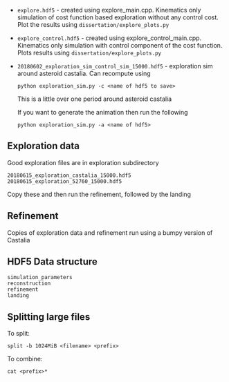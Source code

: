 * `explore.hdf5` - created using explore_main.cpp. Kinematics only simulation of cost function based 
exploration without any control cost. Plot the results using `dissertation/explore_plots.py`
* `explore_control.hdf5` - created using explore_control_main.cpp. Kinematics only simulation with control
component of the cost function. Plots results using `dissertation/explore_plots.py`
* `20180602_exploration_sim_control_sim_15000.hdf5` - exploration sim around asteroid castalia. Can recompute using 

    ~~~
    python exploration_sim.py -c <name of hdf5 to save>
    ~~~

    This is a little over one period around asteroid castalia

    If you want to generate the animation then run the following

    ~~~
    python exploration_sim.py -a <name of hdf5>
    ~~~

## Exploration data

Good exploration files are in exploration subdirectory

~~~
20180615_exploration_castalia_15000.hdf5
20180615_exploration_52760_15000.hdf5
~~~

Copy these and then run the refinement, followed by the landing

## Refinement

Copies of exploration data and refinement run using a bumpy version of Castalia

## HDF5 Data structure

~~~
simulation_parameters
reconstruction
refinement
landing

~~~
## Splitting large files

To split:

~~~
split -b 1024MiB <filename> <prefix>
~~~

To combine:

~~~
cat <prefix>* 
~~~

